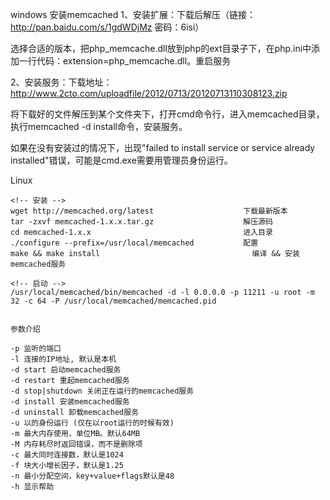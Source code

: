 windows 安装memcached
1、安装扩展：下载后解压（链接：http://pan.baidu.com/s/1gdWDjMz 密码：6isi）

选择合适的版本，把php_memcache.dll放到php的ext目录子下，在php.ini中添加一行代码：extension=php_memcache.dll。重启服务

2、安装服务：下载地址： http://www.2cto.com/uploadfile/2012/0713/20120713110308123.zip

将下载好的文件解压到某个文件夹下，打开cmd命令行，进入memcached目录，执行memcached -d install命令，安装服务。

如果在没有安装过的情况下，出现"failed to install service or service already installed"错误，可能是cmd.exe需要用管理员身份运行。




Linux 

	<!-- 安装 -->
	wget http://memcached.org/latest                    下载最新版本
	tar -zxvf memcached-1.x.x.tar.gz                    解压源码
	cd memcached-1.x.x                                  进入目录
	./configure --prefix=/usr/local/memcached 			配置
	make && make install                                  编译 && 安装memcached服务

	<!-- 启动 -->
	/usr/local/memcached/bin/memcached -d -l 0.0.0.0 -p 11211 -u root -m 32 -c 64 -P /usr/local/memcached/memcached.pid


	参数介绍

    -p 监听的端口 
    -l 连接的IP地址, 默认是本机 
    -d start 启动memcached服务 
    -d restart 重起memcached服务 
    -d stop|shutdown 关闭正在运行的memcached服务 
    -d install 安装memcached服务 
    -d uninstall 卸载memcached服务 
    -u 以的身份运行 (仅在以root运行的时候有效) 
    -m 最大内存使用，单位MB。默认64MB 
    -M 内存耗尽时返回错误，而不是删除项 
    -c 最大同时连接数，默认是1024 
    -f 块大小增长因子，默认是1.25 
    -n 最小分配空间，key+value+flags默认是48 
    -h 显示帮助